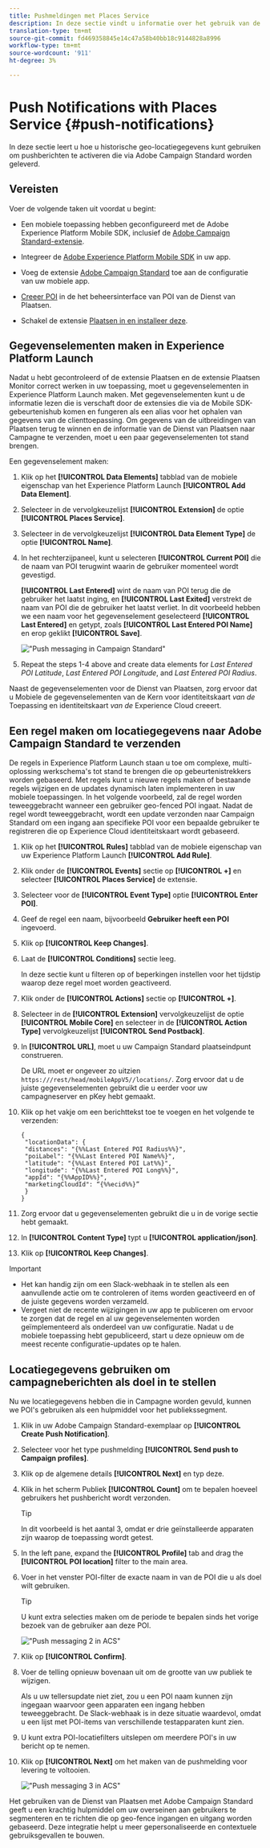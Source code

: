 ```yaml
---
title: Pushmeldingen met Places Service
description: In deze sectie vindt u informatie over het gebruik van de Places Service met pushberichten in Campaign Standard.
translation-type: tm+mt
source-git-commit: fd469358845e14c47a58b40bb18c9144828a8996
workflow-type: tm+mt
source-wordcount: '911'
ht-degree: 3%

---
```



# Push Notifications with Places Service {#push-notifications}

In deze sectie leert u hoe u historische geo-locatiegegevens kunt gebruiken om pushberichten te activeren die via Adobe Campaign Standard worden geleverd.

## Vereisten

Voer de volgende taken uit voordat u begint:

* Een mobiele toepassing hebben geconfigureerd met de Adobe Experience Platform Mobile SDK, inclusief de [Adobe Campaign Standard-extensie](https://aep-sdks.gitbook.io/docs/using-mobile-extensions/adobe-campaign-standard).

* Integreer de [Adobe Experience Platform Mobile SDK](https://aep-sdks.gitbook.io/docs/getting-started/get-the-sdk) in uw app.
* Voeg de extensie [Adobe Campaign Standard](https://aep-sdks.gitbook.io/docs/using-mobile-extensions/adobe-campaign-standard) toe aan de configuratie van uw mobiele app.

* [Creeer POI](/help/poi-mgmt-ui/create-a-poi-ui.md) in de het beheersinterface van POI van de Dienst van Plaatsen.

* Schakel de extensie [Plaatsen in en installeer deze](/help/places-ext-aep-sdks/places-extension/places-extension.md).


## Gegevenselementen maken in Experience Platform Launch

Nadat u hebt gecontroleerd of de extensie Plaatsen en de extensie Plaatsen Monitor correct werken in uw toepassing, moet u gegevenselementen in Experience Platform Launch maken. Met gegevenselementen kunt u de informatie lezen die is verschaft door de extensies die via de Mobile SDK-gebeurtenishub komen en fungeren als een alias voor het ophalen van gegevens van de clienttoepassing. Om gegevens van de uitbreidingen van Plaatsen terug te winnen en de informatie van de Dienst van Plaatsen naar Campagne te verzenden, moet u een paar gegevenselementen tot stand brengen.

Een gegevenselement maken:

1. Klik op het **[!UICONTROL Data Elements]** tabblad van de mobiele eigenschap van het Experience Platform Launch **[!UICONTROL Add Data Element]**.
1. Selecteer in de vervolgkeuzelijst **[!UICONTROL Extension]** de optie **[!UICONTROL Places Service]**.
1. Selecteer in de vervolgkeuzelijst **[!UICONTROL Data Element Type]** de optie **[!UICONTROL Name]**.
1. In het rechterzijpaneel, kunt u selecteren **[!UICONTROL Current POI]** die de naam van POI terugwint waarin de gebruiker momenteel wordt gevestigd.

   **[!UICONTROL Last Entered]** wint de naam van POI terug die de gebruiker het laatst inging, en **[!UICONTROL Last Exited]** verstrekt de naam van POI die de gebruiker het laatst verliet. In dit voorbeeld hebben we een naam voor het gegevenselement geselecteerd **[!UICONTROL Last Entered]** en getypt, zoals **[!UICONTROL Last Entered POI Name]** en erop geklikt **[!UICONTROL Save]**.

   ![&quot;Push messaging in Campaign Standard&quot;](/help/assets/ACS_Push1.png)

1. Repeat the steps 1-4 above and create data elements for *Last Entered POI Latitude*, *Last Entered POI Longitude*, and *Last Entered POI Radius*.

Naast de gegevenselementen voor de Dienst van Plaatsen, zorg ervoor dat u Mobiele de gegevenselementen van de Kern voor identiteitskaart *van de* Toepassing en identiteitskaart *van de* Experience Cloud creeert.

## Een regel maken om locatiegegevens naar Adobe Campaign Standard te verzenden

De regels in Experience Platform Launch staan u toe om complexe, multi-oplossing werkschema&#39;s tot stand te brengen die op gebeurtenistrekkers worden gebaseerd. Met regels kunt u nieuwe regels maken of bestaande regels wijzigen en de updates dynamisch laten implementeren in uw mobiele toepassingen. In het volgende voorbeeld, zal de regel worden teweeggebracht wanneer een gebruiker geo-fenced POI ingaat. Nadat de regel wordt teweeggebracht, wordt een update verzonden naar Campaign Standard om een ingang aan specifieke POI voor een bepaalde gebruiker te registreren die op Experience Cloud identiteitskaart wordt gebaseerd.

1. Klik op het **[!UICONTROL Rules]** tabblad van de mobiele eigenschap van uw Experience Platform Launch **[!UICONTROL Add Rule]**.
1. Klik onder de **[!UICONTROL Events]** sectie op **[!UICONTROL +]** en selecteer **[!UICONTROL Places Service]** de extensie.
1. Selecteer voor de **[!UICONTROL Event Type]** optie **[!UICONTROL Enter POI]**.
1. Geef de regel een naam, bijvoorbeeld **Gebruiker heeft een POI** ingevoerd.
1. Klik op **[!UICONTROL Keep Changes]**.
1. Laat de **[!UICONTROL Conditions]** sectie leeg.

   In deze sectie kunt u filteren op of beperkingen instellen voor het tijdstip waarop deze regel moet worden geactiveerd.

1. Klik onder de **[!UICONTROL Actions]** sectie op **[!UICONTROL +]**.
1. Selecteer in de **[!UICONTROL Extension]** vervolgkeuzelijst de optie **[!UICONTROL Mobile Core]** en selecteer in de **[!UICONTROL Action Type]** vervolgkeuzelijst **[!UICONTROL Send Postback]**.
1. In **[!UICONTROL URL]**, moet u uw Campaign Standard plaatseindpunt construeren.

   De URL moet er ongeveer zo uitzien `https:///rest/head/mobileAppV5//locations/`.
Zorg ervoor dat u de juiste gegevenselementen gebruikt die u eerder voor uw campagneserver en pKey hebt gemaakt.

1. Klik op het vakje om een berichttekst toe te voegen en het volgende te verzenden:

   ```
   {
    "locationData": {
    "distances": "{%%Last Entered POI Radius%%}",
    "poiLabel": "{%%Last Entered POI Name%%}",
    "latitude": "{%%Last Entered POI Lat%%}",
    "longitude": "{%%Last Entered POI Long%%}",
    "appId": "{%%AppID%%}",
    "marketingCloudId": “{%%ecid%%}”
    }
   }
   ```

1. Zorg ervoor dat u gegevenselementen gebruikt die u in de vorige sectie hebt gemaakt.
1. In **[!UICONTROL Content Type]** typt u **[!UICONTROL application/json]**.
1. Klik op **[!UICONTROL Keep Changes]**.

>[!IMPORTANT]
>
>* Het kan handig zijn om een Slack-webhaak in te stellen als een aanvullende actie om te controleren of items worden geactiveerd en of de juiste gegevens worden verzameld.
>* Vergeet niet de recente wijzigingen in uw app te publiceren om ervoor te zorgen dat de regel en al uw gegevenselementen worden geïmplementeerd als onderdeel van uw configuratie. Nadat u de mobiele toepassing hebt gepubliceerd, start u deze opnieuw om de meest recente configuratie-updates op te halen.


## Locatiegegevens gebruiken om campagneberichten als doel in te stellen

Nu we locatiegegevens hebben die in Campagne worden gevuld, kunnen we POI&#39;s gebruiken als een hulpmiddel voor het publiekssegment.

1. Klik in uw Adobe Campaign Standard-exemplaar op **[!UICONTROL Create Push Notification]**.
1. Selecteer voor het type pushmelding **[!UICONTROL Send push to Campaign profiles]**.
1. Klik op de algemene details **[!UICONTROL Next]** en typ deze.
1. Klik in het scherm Publiek **[!UICONTROL Count]** om te bepalen hoeveel gebruikers het pushbericht wordt verzonden.

   >[!TIP]
   >
   >In dit voorbeeld is het aantal 3, omdat er drie geïnstalleerde apparaten zijn waarop de toepassing wordt getest.

1. In the left pane, expand the **[!UICONTROL Profile]** tab and drag the **[!UICONTROL POI location]** filter to the main area.
1. Voer in het venster POI-filter de exacte naam in van de POI die u als doel wilt gebruiken.

   >[!TIP]
   >
   >U kunt extra selecties maken om de periode te bepalen sinds het vorige bezoek van de gebruiker aan deze POI.

   ![&quot;Push messaging 2 in ACS&quot;](/help/assets/ACS_push2.png)

1. Klik op **[!UICONTROL Confirm]**.
1. Voer de telling opnieuw bovenaan uit om de grootte van uw publiek te wijzigen.

   Als u uw tellersupdate niet ziet, zou u een POI naam kunnen zijn ingegaan waarvoor geen apparaten een ingang hebben teweeggebracht. De Slack-webhaak is in deze situatie waardevol, omdat u een lijst met POI-items van verschillende testapparaten kunt zien.

1. U kunt extra POI-locatiefilters uitslepen om meerdere POI&#39;s in uw bericht op te nemen.
1. Klik op **[!UICONTROL Next]** om het maken van de pushmelding voor levering te voltooien.

   ![&quot;Push messaging 3 in ACS&quot;](/help/assets/ACS_push3.png)

Het gebruiken van de Dienst van Plaatsen met Adobe Campaign Standard geeft u een krachtig hulpmiddel om uw overseinen aan gebruikers te segmenteren en te richten die op geo-fence ingangen en uitgang worden gebaseerd. Deze integratie helpt u meer gepersonaliseerde en contextuele gebruiksgevallen te bouwen.